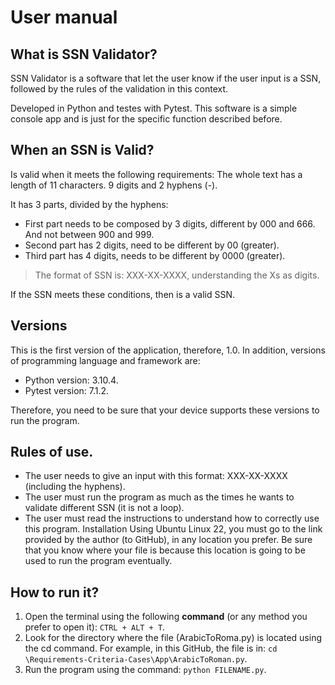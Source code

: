 # **User manual**
## **What is SSN Validator?**
SSN Validator is a software that let the user know if the user input is a SSN, followed by the rules of the validation in this context. 

Developed in Python and testes with Pytest. This software is a simple console app and is just for the specific function described before.

## **When an SSN is Valid?**
Is valid when it meets the following requirements:
The whole text has a length of 11 characters. 9 digits and 2 hyphens (-).

It has 3 parts, divided by the hyphens:
* First part needs to be composed by 3 digits, different by 000 and 666. And not between 900 and 999.
* Second part has 2 digits, need to be different by 00 (greater). 
* Third part has 4 digits, needs to be different by 0000 (greater).
> The format of SSN is: XXX-XX-XXXX, understanding the Xs as digits.


If the SSN meets these conditions, then is a valid SSN.
## **Versions**
This is the first version of the application, therefore, 1.0. In addition, versions of programming language and framework are: 
* Python version: 3.10.4.
* Pytest version: 7.1.2.


Therefore, you need to be sure that your device supports these versions to run the program.
## **Rules of use**.
* The user needs to give an input with this format: XXX-XX-XXXX (including the hyphens).
* The user must run the program as much as the times he wants to validate different SSN (it is not a loop).
* The user must read the instructions to understand how to correctly use this program.
Installation
Using Ubuntu Linux 22, you must go to the link provided by the author (to GitHub), in any location you prefer. Be sure that you know where your file is because this location is going to be used to run the program eventually.


## **How to run it?**
1. Open the terminal using the following **command** (or any method you prefer to open it): ```CTRL + ALT + T```.
2. Look for the directory where the file (ArabicToRoma.py) is located using the cd command. For example, in this GitHub, the file is in: 
```cd \Requirements-Criteria-Cases\App\ArabicToRoman.py```.
3. Run the program using the command: ```python FILENAME.py```.

